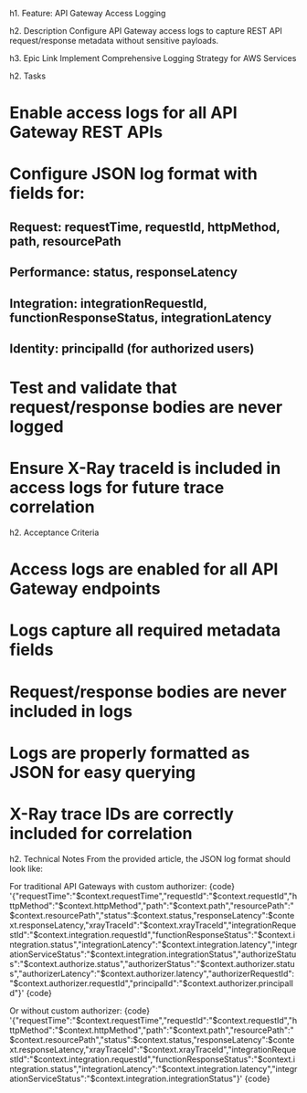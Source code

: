 h1. Feature: API Gateway Access Logging

h2. Description
Configure API Gateway access logs to capture REST API request/response metadata without sensitive payloads.

h3. Epic Link
Implement Comprehensive Logging Strategy for AWS Services

h2. Tasks
# Enable access logs for all API Gateway REST APIs
# Configure JSON log format with fields for:
## Request: requestTime, requestId, httpMethod, path, resourcePath
## Performance: status, responseLatency
## Integration: integrationRequestId, functionResponseStatus, integrationLatency
## Identity: principalId (for authorized users)
# Test and validate that request/response bodies are never logged
# Ensure X-Ray traceId is included in access logs for future trace correlation

h2. Acceptance Criteria
# Access logs are enabled for all API Gateway endpoints
# Logs capture all required metadata fields
# Request/response bodies are never included in logs
# Logs are properly formatted as JSON for easy querying
# X-Ray trace IDs are correctly included for correlation

h2. Technical Notes
From the provided article, the JSON log format should look like:

For traditional API Gateways with custom authorizer:
{code}
'{"requestTime":"$context.requestTime","requestId":"$context.requestId","httpMethod":"$context.httpMethod","path":"$context.path","resourcePath":"$context.resourcePath","status":$context.status,"responseLatency":$context.responseLatency,"xrayTraceId":"$context.xrayTraceId","integrationRequestId":"$context.integration.requestId","functionResponseStatus":"$context.integration.status","integrationLatency":"$context.integration.latency","integrationServiceStatus":"$context.integration.integrationStatus","authorizeStatus":"$context.authorize.status","authorizerStatus":"$context.authorizer.status","authorizerLatency":"$context.authorizer.latency","authorizerRequestId":"$context.authorizer.requestId","principalId":"$context.authorizer.principalId"}'
{code}

Or without custom authorizer:
{code}
'{"requestTime":"$context.requestTime","requestId":"$context.requestId","httpMethod":"$context.httpMethod","path":"$context.path","resourcePath":"$context.resourcePath","status":$context.status,"responseLatency":$context.responseLatency,"xrayTraceId":"$context.xrayTraceId","integrationRequestId":"$context.integration.requestId","functionResponseStatus":"$context.integration.status","integrationLatency":"$context.integration.latency","integrationServiceStatus":"$context.integration.integrationStatus"}'
{code}
